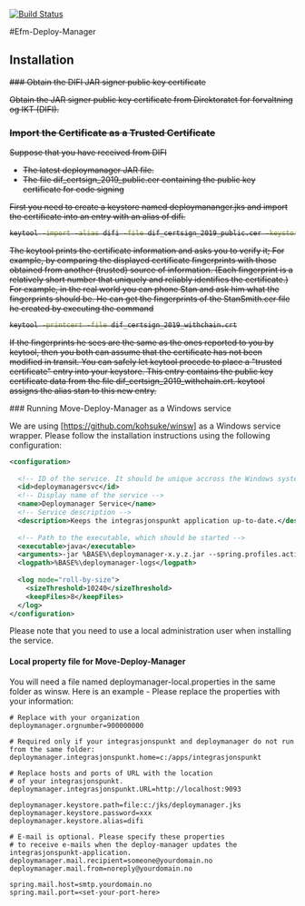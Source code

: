 [![Build Status](https://dev.azure.com/dificloud/eformidling/_apis/build/status/felleslosninger.efm-deploy-manager?repoName=felleslosninger%2Fefm-deploy-manager&branchName=feature-MOVE-2110-pipeline)](https://dev.azure.com/dificloud/eformidling/_build/latest?definitionId=27&repoName=felleslosninger%2Fefm-deploy-manager&branchName=feature-MOVE-2110-pipeline)

#Efm-Deploy-Manager

## Installation
<del>
### Obtain the DIFI JAR signer public key certificate

Obtain the JAR signer public key certificate from Direktoratet for forvaltning og IKT (DIFI). 
 
### Import the Certificate as a Trusted Certificate

Suppose that you have received from DIFI

* The latest deploymanager JAR file.
* The file dif_certsign_2019_public.cer containing the public key certificate for code signing 

First you need to create a keystore named deploymananger.jks and import the certificate into an entry with an alias of difi.

```bash
keytool -import -alias difi -file dif_certsign_2019_public.cer -keystore deploymanager.jks
```
The keytool prints the certificate information and asks you to verify it; For example, by comparing the displayed certificate fingerprints with those obtained from another (trusted) source of information. (Each fingerprint is a relatively short number that uniquely and reliably identifies the certificate.) For example, in the real world you can phone Stan and ask him what the fingerprints should be. He can get the fingerprints of the StanSmith.cer file he created by executing the command

```bash
keytool -printcert -file dif_certsign_2019_withchain.crt
```

If the fingerprints he sees are the same as the ones reported to you by keytool, then you both can assume that the certificate has not been modified in transit. You can safely let keytool procede to place a "trusted certificate" entry into your keystore. This entry contains the public key certificate data from the file dif_certsign_2019_withchain.crt. keytool assigns the alias stan to this new entry.

</del>
### Running Move-Deploy-Manager as a Windows service

We are using [https://github.com/kohsuke/winsw] as a Windows service wrapper. Please follow the installation instructions using the following configuration:

```xml
<configuration>
  
  <!-- ID of the service. It should be unique accross the Windows system-->
  <id>deploymanagersvc</id>
  <!-- Display name of the service -->
  <name>Deploymanager Service</name>
  <!-- Service description -->
  <description>Keeps the integrasjonspunkt application up-to-date.</description>
  
  <!-- Path to the executable, which should be started -->
  <executable>java</executable>
  <arguments>-jar %BASE%\deploymanager-x.y.z.jar --spring.profiles.active=production</arguments>          
  <logpath>%BASE%\deploymanager-logs</logpath>
  
  <log mode="roll-by-size">
    <sizeThreshold>10240</sizeThreshold>
    <keepFiles>8</keepFiles>
  </log>
</configuration>
```

Please note that you need to use a local administration user when installing the service.

#### Local property file for Move-Deploy-Manager

You will need a file named deploymanager-local.properties in the same folder as winsw.
Here is an example - Please replace the properties with your information:

```properties
# Replace with your organization
deploymanager.orgnumber=900000000

# Required only if your integrasjonspunkt and deploymanager do not run from the same folder:
deploymanager.integrasjonspunkt.home=c:/apps/integrasjonspunkt

# Replace hosts and ports of URL with the location
# of your integrasjonspunkt.
deploymanager.integrasjonspunkt.URL=http://localhost:9093

deploymanager.keystore.path=file:c:/jks/deploymanager.jks
deploymanager.keystore.password=xxx
deploymanager.keystore.alias=difi

# E-mail is optional. Please specify these properties 
# to receive e-mails when the deploy-manager updates the integrasjonspunkt-application.
deploymanager.mail.recipient=someone@yourdomain.no
deploymanager.mail.from=noreply@yourdomain.no

spring.mail.host=smtp.yourdomain.no
spring.mail.port=<set-your-port-here>
```  





